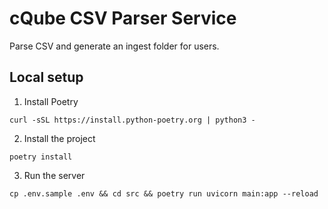 # cQube CSV Parser Service

Parse CSV and generate an ingest folder for users. 

Local setup
-----------

1. Install Poetry
```shell
curl -sSL https://install.python-poetry.org | python3 -
```
2. Install the project
```shell
poetry install
```
3. Run the server
```shell
cp .env.sample .env && cd src && poetry run uvicorn main:app --reload
```
